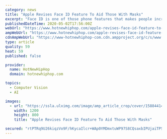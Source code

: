 ```yaml
---
category: news
title: "Apple Revises Face ID Feature To Aid Those With Masks"
excerpt: "Face ID is one of those phone features that makes people incredibly weary, especially when it comes to facial recognition and the potential for identity theft. Regardless, some people find that Face ID is incredibly convenient when it comes to unlocking one's phone and that the technology isn't worrisome at all. For those who don't know ..."
publishedDateTime: 2020-05-02T17:56:00Z
webUrl: "https://www.hotnewhiphop.com/apple-revises-face-id-feature-to-aid-those-with-masks-news.109647.html"
ampWebUrl: "https://www.hotnewhiphop.com/apple-revises-face-id-feature-to-aid-those-with-masks-news.109647.html?_amp"
cdnAmpWebUrl: "https://www-hotnewhiphop-com.cdn.ampproject.org/c/s/www.hotnewhiphop.com/apple-revises-face-id-feature-to-aid-those-with-masks-news.109647.html?_amp"
type: article
quality: 59
heat: 59
published: false

provider:
  name: HotNewHipHop
  domain: hotnewhiphop.com

topics:
  - Computer Vision
  - AI

images:
  - url: "https://ssla.ulximg.com/image/amp_article_crop/cover/1588441499_4abae75b22966fe647da160b463e3f79.jpg/273a4368fba1b040644824416d4ae541/1588441499_ffe31528a470788e6e2d7b30b427045e.jpg"
    width: 1200
    height: 800
    title: "Apple Revises Face ID Feature To Aid Those With Masks"

secured: "rtPTRq9U26kiqzVo9F/hKycaIlcr+WAp0YMDmxtuWP97S8CQsaxbIPUjaiTPS7CpHDHxsOKYQEXb06T7yN/cwPQ57XtjmDxdEuBs/ZXW3zgo96BTF8glc/gaobDs+JrS0zBecwAcnh4IZA7pu9/Pl5ifkIm8WDj1ll8+I3KWCMFdJTWFM0h9yChwbaAJmqBpfgcRPumymsRu4kocixRJ5sQuUD6C433WzaySLLRub5LSx22B03Snb1T/hArrrWhI8Px7tCSJPMxRF34RkJVoAZ2RuXfS30tvupl4DeVi3g0F9Czh/oYz58oVuvSpf/c8GK8QXbM9uUsVK1aH1stxRA2vJWuVYb3eeWXfJTEQXlgRXPYzeTAF7aSwmD+7iXEKPqOjK8YBJYIpKhvO5zFlc0pH2ptOJ+GrE5ozd8wfKjKJZOtak769R19SmquqfMLzGG8GcLefrTU3SOH+RW7TWFzH5ovzutoKn764pyLPNR0=;FgdIF37siLZWmrO6PiVAzg=="
---
```


